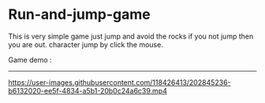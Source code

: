 # Run-and-jump-game

This is very simple game just jump and avoid the rocks if you not jump then you are out. character jump by click the mouse.

Game demo : 

****************************************************************************


https://user-images.githubusercontent.com/118426413/202845236-b6132020-ee5f-4834-a5b1-20b0c24a6c39.mp4


